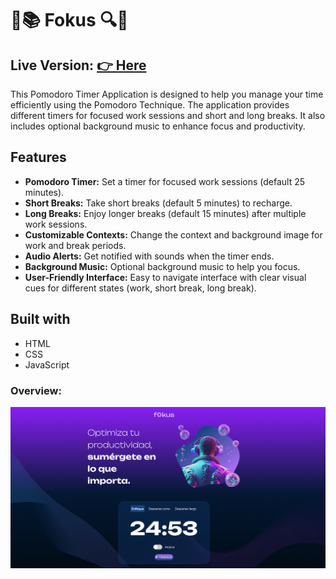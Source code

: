 
# 🎯📚 Fokus 🔍🎯

## Live Version: [👉 Here ](https://fokus-diana.netlify.app/)

This Pomodoro Timer Application is designed to help you manage your time efficiently using the Pomodoro Technique. The application provides different timers for focused work sessions and short and long breaks. It also includes optional background music to enhance focus and productivity.


## Features
- **Pomodoro Timer:** Set a timer for focused work sessions (default 25 minutes).
- **Short Breaks:** Take short breaks (default 5 minutes) to recharge.
- **Long Breaks:** Enjoy longer breaks (default 15 minutes) after multiple work sessions.
- **Customizable Contexts:** Change the context and background image for work and break periods.
- **Audio Alerts:** Get notified with sounds when the timer ends.
- **Background Music:** Optional background music to help you focus.
- **User-Friendly Interface:** Easy to navigate interface with clear visual cues for different states (work, short break, long break).

## Built with

- HTML
- CSS
- JavaScript

### Overview:

![Live Demo:](/imagenes/appDisplay.png)
